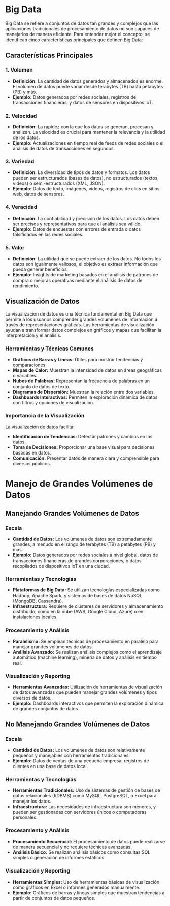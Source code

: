 # Big Data

Big Data se refiere a conjuntos de datos tan grandes y complejos que las aplicaciones tradicionales de procesamiento de datos no son capaces de manejarlos de manera eficiente. Para entender mejor el concepto, se identifican cinco características principales que definen Big Data:

## Características Principales

### 1. Volumen
- **Definición:** La cantidad de datos generados y almacenados es enorme. El volumen de datos puede variar desde terabytes (TB) hasta petabytes (PB) y más.
- **Ejemplo:** Datos generados por redes sociales, registros de transacciones financieras, y datos de sensores en dispositivos IoT.

### 2. Velocidad
- **Definición:** La rapidez con la que los datos se generan, procesan y analizan. La velocidad es crucial para mantener la relevancia y la utilidad de los datos.
- **Ejemplo:** Actualizaciones en tiempo real de feeds de redes sociales o el análisis de datos de transacciones en segundos.

### 3. Variedad
- **Definición:** La diversidad de tipos de datos y formatos. Los datos pueden ser estructurados (bases de datos), no estructurados (textos, videos) o semi-estructurados (XML, JSON).
- **Ejemplo:** Datos de texto, imágenes, videos, registros de clics en sitios web, datos de sensores.

### 4. Veracidad
- **Definición:** La confiabilidad y precisión de los datos. Los datos deben ser precisos y representativos para que el análisis sea válido.
- **Ejemplo:** Datos de encuestas con errores de entrada o datos falsificados en las redes sociales.

### 5. Valor
- **Definición:** La utilidad que se puede extraer de los datos. No todos los datos son igualmente valiosos; el objetivo es extraer información que pueda generar beneficios.
- **Ejemplo:** Insights de marketing basados en el análisis de patrones de compra o mejoras operativas mediante el análisis de datos de rendimiento.

## Visualización de Datos

La visualización de datos es una técnica fundamental en Big Data que permite a los usuarios comprender grandes volúmenes de información a través de representaciones gráficas. Las herramientas de visualización ayudan a transformar datos complejos en gráficos y mapas que facilitan la interpretación y el análisis.

### Herramientas y Técnicas Comunes

- **Gráficos de Barras y Líneas:** Útiles para mostrar tendencias y comparaciones.
- **Mapas de Calor:** Muestran la intensidad de datos en áreas geográficas o variables.
- **Nubes de Palabras:** Representan la frecuencia de palabras en un conjunto de datos de texto.
- **Diagramas de Dispersión:** Muestran la relación entre dos variables.
- **Dashboards Interactivos:** Permiten la exploración dinámica de datos con filtros y opciones de visualización.

### Importancia de la Visualización

La visualización de datos facilita:
- **Identificación de Tendencias:** Detectar patrones y cambios en los datos.
- **Toma de Decisiones:** Proporcionar una base visual para decisiones basadas en datos.
- **Comunicación:** Presentar datos de manera clara y comprensible para diversos públicos.

# Manejo de Grandes Volúmenes de Datos

## Manejando Grandes Volúmenes de Datos

### **Escala**
- **Cantidad de Datos:** Los volúmenes de datos son extremadamente grandes, a menudo en el rango de terabytes (TB) a petabytes (PB) y más.
- **Ejemplo:** Datos generados por redes sociales a nivel global, datos de transacciones financieras de grandes corporaciones, o datos recopilados de dispositivos IoT en una ciudad.

### **Herramientas y Tecnologías**
- **Plataformas de Big Data:** Se utilizan tecnologías especializadas como Hadoop, Apache Spark, y sistemas de bases de datos NoSQL (MongoDB, Cassandra).
- **Infraestructura:** Requiere de clústeres de servidores y almacenamiento distribuido, como en la nube (AWS, Google Cloud, Azure) o en instalaciones locales.

### **Procesamiento y Análisis**
- **Paralelismo:** Se emplean técnicas de procesamiento en paralelo para manejar grandes volúmenes de datos.
- **Análisis Avanzado:** Se realizan análisis complejos como el aprendizaje automático (machine learning), minería de datos y análisis en tiempo real.

### **Visualización y Reporting**
- **Herramientas Avanzadas:** Utilización de herramientas de visualización de datos avanzadas que pueden manejar grandes volúmenes y tipos diversos de datos.
- **Ejemplo:** Dashboards interactivos que permiten la exploración dinámica de grandes conjuntos de datos.

## No Manejando Grandes Volúmenes de Datos

### **Escala**
- **Cantidad de Datos:** Los volúmenes de datos son relativamente pequeños y manejables con herramientas tradicionales.
- **Ejemplo:** Datos de ventas de una pequeña empresa, registros de clientes en una base de datos local.

### **Herramientas y Tecnologías**
- **Herramientas Tradicionales:** Uso de sistemas de gestión de bases de datos relacionales (RDBMS) como MySQL, PostgreSQL, o Excel para manejar los datos.
- **Infraestructura:** Las necesidades de infraestructura son menores, y pueden ser gestionadas con servidores únicos o computadoras personales.

### **Procesamiento y Análisis**
- **Procesamiento Secuencial:** El procesamiento de datos puede realizarse de manera secuencial y no requiere técnicas avanzadas.
- **Análisis Básico:** Se realizan análisis básicos como consultas SQL simples o generación de informes estáticos.

### **Visualización y Reporting**
- **Herramientas Simples:** Uso de herramientas básicas de visualización como gráficos en Excel o informes generados manualmente.
- **Ejemplo:** Gráficos de barras y líneas simples que muestran tendencias a partir de conjuntos de datos pequeños.

